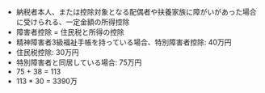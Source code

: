 - 納税者本人、または控除対象となる配偶者や扶養家族に障がいがあった場合に受けられる、一定金額の所得控除
- 障害者控除 = 住民税と所得の控除
- 精神障害者3級福祉手帳を持っている場合、特別障害者控除: 40万円
- 住民税控除: 30万円
- 特別障害者と同居している場合: 75万円
- 75 + 38 = 113
- 113 * 30 = 3390万